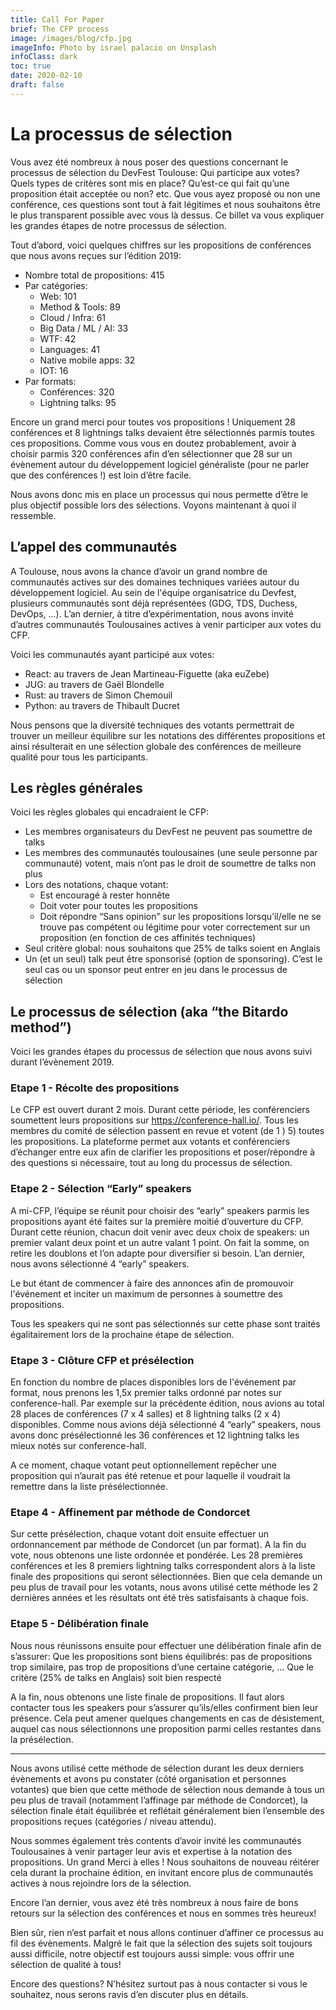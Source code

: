 ```yaml
---
title: Call For Paper
brief: The CFP process
image: /images/blog/cfp.jpg
imageInfo: Photo by israel palacio on Unsplash
infoClass: dark
toc: true
date: 2020-02-10
draft: false
---
```


# La processus de sélection

Vous avez été nombreux à nous poser des questions concernant le processus de sélection du DevFest Toulouse: Qui participe aux votes? Quels types de critères sont mis en place? Qu’est-ce qui fait qu’une proposition était acceptée ou non? etc.
Que vous ayez proposé ou non une conférence, ces questions sont tout à fait légitimes et nous souhaitons être le plus transparent possible avec vous là dessus.
Ce billet va vous expliquer les grandes étapes de notre processus de sélection.

Tout d’abord, voici quelques chiffres sur les propositions de conférences que nous avons reçues sur l’édition 2019:
* Nombre total de propositions: 415
* Par catégories:
  * Web: 101
  * Method & Tools: 89
  * Cloud / Infra: 61
  * Big Data / ML / AI: 33
  * WTF: 42
  * Languages: 41
  * Native mobile apps: 32
  * IOT: 16
* Par formats:
  * Conférences: 320
  * Lightning talks: 95

Encore un grand merci pour toutes vos propositions ! Uniquement 28 conférences et 8 lightnings talks devaient être sélectionnés parmis toutes ces propositions.
Comme vous vous en doutez probablement, avoir à choisir parmis 320 conférences afin d’en sélectionner que 28 sur un évènement autour du développement logiciel généraliste (pour ne parler que des conférences !) est loin d’être facile.

Nous avons donc mis en place un processus qui nous permette d’être le plus objectif possible lors des sélections. Voyons maintenant à quoi il ressemble.

## L’appel des communautés

A Toulouse, nous avons la chance d’avoir un grand nombre de communautés actives sur des domaines techniques variées autour du développement logiciel.
Au sein de l'équipe organisatrice du Devfest, plusieurs communautés sont déjà représentées (GDG, TDS, Duchess, DevOps, ...).
L’an dernier, à titre d’expérimentation,  nous avons invité d’autres communautés Toulousaines actives à venir participer aux votes du CFP.

Voici les communautés ayant participé aux votes:

* React: au travers de Jean Martineau-Figuette (aka euZebe)
* JUG: au travers de Gaël Blondelle
* Rust: au travers de Simon Chemouil
* Python: au travers de Thibault Ducret

Nous pensons que la diversité techniques des votants permettrait de trouver un meilleur équilibre sur les notations des différentes propositions et ainsi résulterait en une sélection globale des conférences de meilleure qualité pour tous les participants.

## Les règles générales

Voici les règles globales qui encadraient le CFP:

* Les membres organisateurs du DevFest ne peuvent pas soumettre de talks
* Les membres des communautés toulousaines (une seule personne par communauté) votent, mais n’ont pas le droit de soumettre de talks non plus
* Lors des notations, chaque votant:
  * Est encouragé à rester honnête
  * Doit voter pour toutes les propositions
  * Doit répondre “Sans opinion” sur les propositions lorsqu’il/elle ne se trouve pas compétent ou légitime pour voter correctement sur un proposition (en fonction de ces affinités techniques)
* Seul critère global: nous souhaitons que 25% de talks soient en Anglais
* Un (et un seul) talk peut être sponsorisé (option de sponsoring). C’est le seul cas ou un sponsor peut entrer en jeu dans le processus de sélection

## Le processus de sélection (aka “the Bitardo method”)

Voici les grandes étapes du processus de sélection que nous avons suivi durant l’évènement 2019.

### Etape 1 - Récolte des propositions

Le CFP est ouvert durant 2 mois. Durant cette période, les conférenciers soumettent leurs propositions sur https://conference-hall.io/.
Tous les membres du comité de sélection passent en revue et votent (de 1 ) 5) toutes les propositions.
La plateforme permet aux votants et conférenciers d’échanger entre eux afin de clarifier les propositions et poser/répondre à des questions si nécessaire, tout au long du processus de sélection.

### Etape 2 - Sélection “Early” speakers

A mi-CFP, l’équipe se réunit pour choisir des “early” speakers parmis les propositions ayant été faites sur la première moitié d’ouverture du CFP.
Durant cette réunion, chacun doit venir avec deux choix de speakers: un premier valant deux point et un autre valant 1 point.
On fait la somme, on retire les doublons et l’on adapte pour diversifier si besoin. L’an dernier, nous avons sélectionné 4 “early” speakers.

Le but étant de commencer à faire des annonces afin de promouvoir l'événement et inciter un maximum de personnes à soumettre des propositions.

Tous les speakers qui ne sont pas sélectionnés sur cette phase sont traités égalitairement lors de la prochaine étape de sélection.

### Etape 3 - Clôture CFP et présélection

En fonction du nombre de places disponibles lors de l'événement par format, nous prenons les 1,5x premier talks ordonné par notes sur conference-hall.
Par exemple sur la précédente édition, nous avions au total 28 places de conférences (7 x 4 salles) et 8 lightning talks (2 x 4) disponibles. Comme nous avions déjà sélectionné 4 “early” speakers, nous avons donc présélectionné les 36 conférences et 12 lightning talks les mieux notés sur conference-hall.

A ce moment, chaque votant peut optionnellement repêcher une proposition qui n’aurait pas été retenue et pour laquelle il voudrait la remettre dans la liste présélectionnée.

### Etape 4 - Affinement par méthode de Condorcet

Sur cette présélection, chaque votant doit ensuite effectuer un ordonnancement par méthode de Condorcet (un par format).
A la fin du vote, nous obtenons une liste ordonnée et pondérée. Les 28 premières conférences et les 8 premiers lightning talks correspondent alors à la liste finale des propositions qui seront sélectionnées.
Bien que cela demande un peu plus de travail pour les votants, nous avons utilisé cette méthode les 2 dernières années et les résultats ont été très satisfaisants à chaque fois.

### Etape 5 - Délibération finale

Nous nous réunissons ensuite pour effectuer une délibération finale afin de s’assurer:
Que les propositions sont biens équilibrés: pas de propositions trop similaire, pas trop de propositions d’une certaine catégorie, …
Que le critère (25% de talks en Anglais) soit bien respecté

A la fin, nous obtenons une liste finale de propositions. Il faut alors contacter tous les speakers pour s’assurer qu’ils/elles confirment bien leur présence. Cela peut amener quelques changements en cas de désistement, auquel cas nous sélectionnons une proposition parmi celles restantes dans la présélection.

---

Nous avons utilisé cette méthode de sélection durant les deux derniers évènements et avons pu constater (côté organisation et personnes votantes) que bien que cette méthode de sélection nous demande à tous un peu plus de travail (notamment l’affinage par méthode de Condorcet), la sélection finale était équilibrée et reflétait généralement bien l’ensemble des propositions reçues (catégories / niveau attendu).

Nous sommes également très contents d’avoir invité les communautés Toulousaines à venir partager leur avis et expertise à la notation des propositions. Un grand Merci à elles ! Nous souhaitons de nouveau réitérer cela durant la prochaine édition, en invitant encore plus de communautés actives à nous rejoindre lors de la sélection.

Encore l’an dernier, vous avez été très nombreux à nous faire de bons retours sur la sélection des conférences et nous en sommes très heureux!

Bien sûr, rien n’est parfait et nous allons continuer d’affiner ce processus au fil des évènements. Malgré le fait que la sélection des sujets soit toujours aussi difficile, notre objectif est toujours aussi simple: vous offrir une sélection de qualité à tous!

Encore des questions? N’hésitez surtout pas à nous contacter si vous le souhaitez, nous serons ravis d’en discuter plus en détails.
